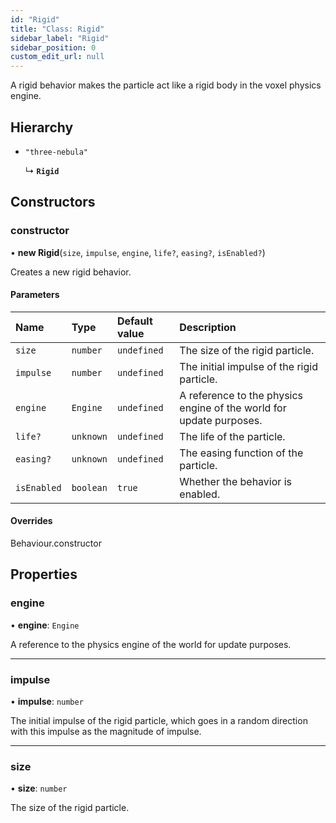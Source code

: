 ```yaml
---
id: "Rigid"
title: "Class: Rigid"
sidebar_label: "Rigid"
sidebar_position: 0
custom_edit_url: null
---
```


A rigid behavior makes the particle act like a rigid body in the voxel physics engine.

## Hierarchy

- `"three-nebula"`

  ↳ **`Rigid`**

## Constructors

### constructor

• **new Rigid**(`size`, `impulse`, `engine`, `life?`, `easing?`, `isEnabled?`)

Creates a new rigid behavior.

#### Parameters

| Name | Type | Default value | Description |
| :------ | :------ | :------ | :------ |
| `size` | `number` | `undefined` | The size of the rigid particle. |
| `impulse` | `number` | `undefined` | The initial impulse of the rigid particle. |
| `engine` | `Engine` | `undefined` | A reference to the physics engine of the world for update purposes. |
| `life?` | `unknown` | `undefined` | The life of the particle. |
| `easing?` | `unknown` | `undefined` | The easing function of the particle. |
| `isEnabled` | `boolean` | `true` | Whether the behavior is enabled. |

#### Overrides

Behaviour.constructor

## Properties

### engine

• **engine**: `Engine`

A reference to the physics engine of the world for update purposes.

___

### impulse

• **impulse**: `number`

The initial impulse of the rigid particle, which goes in a random direction with this impulse as
the magnitude of impulse.

___

### size

• **size**: `number`

The size of the rigid particle.
